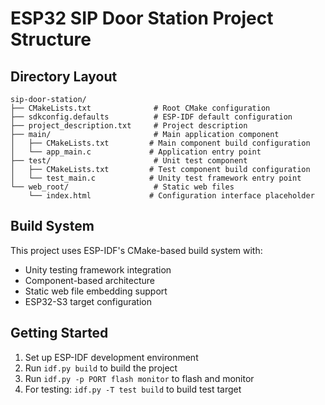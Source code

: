 # ESP32 SIP Door Station Project Structure

## Directory Layout

```
sip-door-station/
├── CMakeLists.txt              # Root CMake configuration
├── sdkconfig.defaults          # ESP-IDF default configuration
├── project_description.txt     # Project description
├── main/                       # Main application component
│   ├── CMakeLists.txt         # Main component build configuration
│   └── app_main.c             # Application entry point
├── test/                       # Unit test component
│   ├── CMakeLists.txt         # Test component build configuration
│   └── test_main.c            # Unity test framework entry point
└── web_root/                   # Static web files
    └── index.html             # Configuration interface placeholder
```

## Build System

This project uses ESP-IDF's CMake-based build system with:
- Unity testing framework integration
- Component-based architecture
- Static web file embedding support
- ESP32-S3 target configuration

## Getting Started

1. Set up ESP-IDF development environment
2. Run `idf.py build` to build the project
3. Run `idf.py -p PORT flash monitor` to flash and monitor
4. For testing: `idf.py -T test build` to build test target